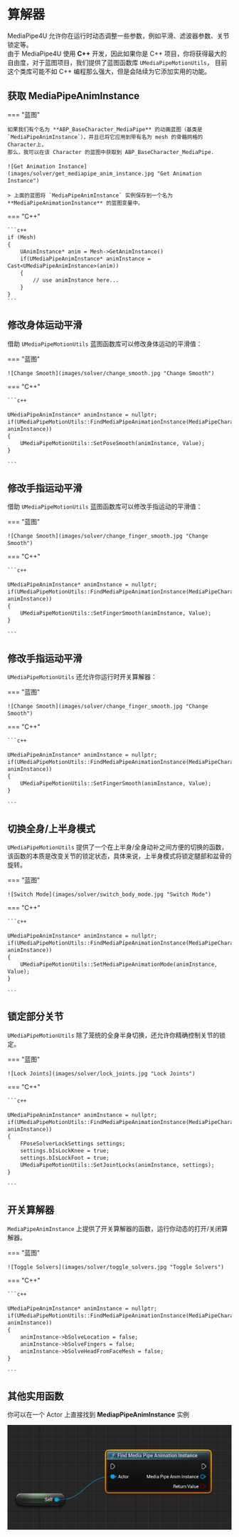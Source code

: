 # 算解器

MediaPipe4U 允许你在运行时动态调整一些参数，例如平滑、滤波器参数、关节锁定等。   
由于 MediaPipe4U 使用 **C++** 开发，因此如果你是 C++ 项目，你将获得最大的自由度，对于蓝图项目，我们提供了蓝图函数库 `UMediaPipeMotionUtils`，
目前这个类库可能不如 C++ 编程那么强大，但是会陆续为它添加实用的功能。

## 获取 MediaPipeAnimInstance

=== "蓝图"

    如果我们有个名为 **ABP_BaseCharacter_MediaPipe** 的动画蓝图（基类是 `MediaPipeAnimInstance`），并且已将它应用到带有名为 mesh 的骨骼网格的 Character上，
    那么，我可以在该 Character 的蓝图中获取到 ABP_BaseCharacter_MediaPipe.

    ![Get Animation Instance](images/solver/get_mediapipe_anim_instance.jpg "Get Animation Instance")

    > 上面的蓝图将 `MediaPipeAnimInstance` 实例保存到一个名为 **MediaPipeAnimationInstance** 的蓝图变量中。

=== "C++"

    ```c++
    if (Mesh)
	{
		UAnimInstance* anim = Mesh->GetAnimInstance()
		if(UMediaPipeAnimInstance* animInstance = Cast<UMediaPipeAnimInstance>(anim))
		{
			// use animInstance here...
		}
	}
    ```




## 修改身体运动平滑

借助 `UMediaPipeMotionUtils` 蓝图函数库可以修改身体运动的平滑值：

=== "蓝图"
    
    ![Change Smooth](images/solver/change_smooth.jpg "Change Smooth")

=== "C++"

    ```c++

    UMediaPipeAnimInstance* animInstance = nullptr;
    if(UMediaPipeMotionUtils::FindMediaPipeAnimationInstance(MediaPipeCharacter, animInstance))
    {
        UMediaPipeMotionUtils::SetPoseSmooth(animInstance, Value);
    }

    ```

## 修改手指运动平滑

借助 `UMediaPipeMotionUtils` 蓝图函数库可以修改手指运动的平滑值：

=== "蓝图"
    
    ![Change Smooth](images/solver/change_finger_smooth.jpg "Change Smooth")

=== "C++"

    ```c++

    UMediaPipeAnimInstance* animInstance = nullptr;
    if(UMediaPipeMotionUtils::FindMediaPipeAnimationInstance(MediaPipeCharacter, animInstance))
    {
        UMediaPipeMotionUtils::SetFingerSmooth(animInstance, Value);
    }

    ```

## 修改手指运动平滑

 `UMediaPipeMotionUtils` 还允许你运行时开关算解器：

=== "蓝图"
    
    ![Change Smooth](images/solver/change_finger_smooth.jpg "Change Smooth")

=== "C++"

    ```c++

    UMediaPipeAnimInstance* animInstance = nullptr;
    if(UMediaPipeMotionUtils::FindMediaPipeAnimationInstance(MediaPipeCharacter, animInstance))
    {
        UMediaPipeMotionUtils::SetFingerSmooth(animInstance, Value);
    }

    ```


## 切换全身/上半身模式


`UMediaPipeMotionUtils` 提供了一个在上半身/全身动补之间方便的切换的函数，该函数的本质是改变关节的锁定状态，具体来说，上半身模式将锁定腿部和盆骨的旋转。

=== "蓝图"

    ![Switch Mode](images/solver/switch_body_mode.jpg "Switch Mode")

=== "C++"

    ```c++

    UMediaPipeAnimInstance* animInstance = nullptr;
    if(UMediaPipeMotionUtils::FindMediaPipeAnimationInstance(MediaPipeCharacter, animInstance))
    {
        UMediaPipeMotionUtils::SetMediaPipeAnimationMode(animInstance, Value);
    }

    ```

## 锁定部分关节


`UMediaPipeMotionUtils` 除了笼统的全身半身切换，还允许你精确控制关节的锁定。

=== "蓝图"

    ![Lock Joints](images/solver/lock_joints.jpg "Lock Joints")

=== "C++"

    ```c++

    UMediaPipeAnimInstance* animInstance = nullptr;
    if(UMediaPipeMotionUtils::FindMediaPipeAnimationInstance(MediaPipeCharacter, animInstance))
    {
        FPoseSolverLockSettings settings;
        settings.bIsLockKnee = true;
        settings.bIsLockFoot = true;
        UMediaPipeMotionUtils::SetJointLocks(animInstance, settings);
    }

    ```

## 开关算解器

`MediaPipeAnimInstance` 上提供了开关算解器的函数，运行你动态的打开/关闭算解器。


=== "蓝图"

    ![Toggle Solvers](images/solver/toggle_solvers.jpg "Toggle Solvers")

=== "C++"

    ```c++

    UMediaPipeAnimInstance* animInstance = nullptr;
    if(UMediaPipeMotionUtils::FindMediaPipeAnimationInstance(MediaPipeCharacter, animInstance))
    {
        animInstance->bSolveLocation = false;
        animInstance->bSolveFingers = false;
        animInstance->bSolveHeadFromFaceMesh = false;
    }

    ```


## 其他实用函数

你可以在一个 Actor 上直接找到 **MediapPipeAnimInstance** 实例   

![Find MediaPipe Animation Instance](images/solver/find_anim_instance.jpg "Find MediaPipe Animation Instance")


